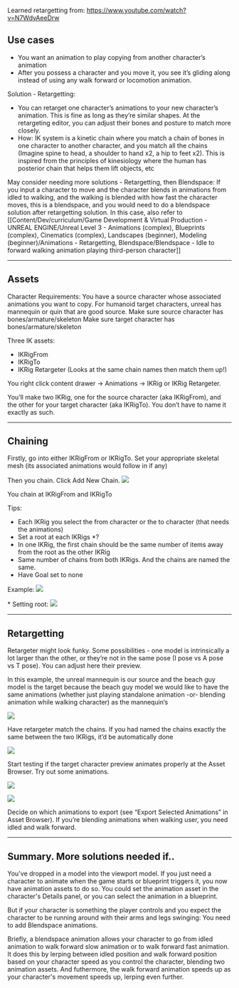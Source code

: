 
Learned retargetting from:
https://www.youtube.com/watch?v=N7WdyAeeDrw

## Use cases
- You want an animation to play copying from another character’s animation
- After you possess a character and you move it, you see it’s gliding along instead of using any walk forward or locomotion animation.

Solution - Retargetting:
- You can retarget one character’s animations to your new character’s animation. This is fine as long as they’re similar shapes. At the retargeting editor, you can adjust their bones and posture to match more closely.
- How: IK system is a kinetic chain where you match a chain of bones in one character to another character, and you match all the chains (Imagine spine to head, a shoulder to hand x2, a hip to feet x2). This is inspired from the principles of kinesiology where the human has posterior chain that helps them lift objects, etc

May consider needing more solutions - Retargetting, then Blendspace:
If you input a character to move and the character blends in animations from idled to walking, and the walking is blended with how fast the character moves, this is a blendspace, and you would need to do a blendspace solution after retargetting solution.
In this case, also refer to [[Content/Dev/curriculum/Game Development & Virtual Production - UNREAL ENGINE/Unreal Level 3 - Animations (complex), Blueprints (complex), Cinematics (complex), Landscapes (beginner), Modeling (beginner)/Animations - Retargetting, Blendspace/Blendspace - Idle to forward walking animation playing third-person character]]

---


## Assets

Character Requirements:
You have a source character whose associated animations you want to copy. For humanoid target characters, unreal has mannequin or quin that are good source. Make sure source character has bones/armature/skeleton
Make sure target character has bones/armature/skeleton

Three IK assets:
- IKRigFrom
- IKRigTo
- IKRig Retargeter (Looks at the same chain names then match them up!)

You right click content drawer → Animations → IKRig or IKRig Retargeter. 

You’ll make two IKRig, one for the source character (aka IKRigFrom), and the other for your target character (aka IKRigTo). You don’t have to name it exactly as such.

---

## Chaining

Firstly, go into either IKRigFrom or IKRigTo. Set your appropriate skeletal mesh (its associated animations would follow in if any)


Then you chain. Click Add New Chain.
![](https://i.imgur.com/9ge4J9k.png)

You chain at IKRigFrom and IKRigTo

Tips:

- Each IKRig you select the from character or the to character (that needs the animations)
- Set a root at each IKRigs *?
- In one IKRig, the first chain should be the same number of items away from the root as the other IKRig
- Same number of chains from both IKRigs. And the chains are named the same.
- Have Goal set to none
  
Example:
![](https://i.imgur.com/FhYT86k.png)


\* Setting root:
![](https://i.imgur.com/6RdSFZ3.png)

---

## Retargetting
Retargeter might look funky. Some possibilities - one model is intrinsically a lot larger than the other, or they’re not in the same pose (I pose vs A pose vs T pose). You can adjust here their preview. 

In this example, the unreal mannequin is our source and the beach guy model is the target because the beach guy model we would like to have the same animations (whether just playing standalone animation -or- blending animation while walking character) as the mannequin’s

![](https://i.imgur.com/b1EKHXA.png)

Have retargeter match the chains. If you had named the chains exactly the same between the two IKRigs, it’d be automatically done

![](https://i.imgur.com/LiEPdXF.png)

Start testing if the target character preview animates properly at the Asset Browser. Try out some animations.

![](https://i.imgur.com/durkcZB.png)

![](https://i.imgur.com/EZ9qrAL.png)

Decide on which animations to export (see “Export Selected Animations” in Asset Browser). If you’re blending animations when walking user, you need idled and walk forward.

---

## Summary. More solutions needed if..

You've dropped in a model into the viewport model. If you just need a character to animate when the game starts or blueprint triggers it, you now have animation assets to do so. You could set the animation asset in the character's Details panel, or you can select the animation in a blueprint.

But if your character is something the player controls and you expect the character to be running around with their arms and legs swinging: You need to add Blendspace animations.

Briefly, a blendspace animation allows your character to go from idled animation to walk forward slow animation or to walk forward fast animation. It does this by lerping between idled position and walk forward position based on your character speed as you control the character, blending two animation assets. And futhermore, the walk forward animation speeds up as your character's movement speeds up, lerping even further.

